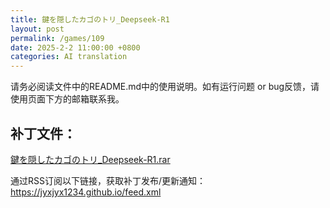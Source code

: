 ```yaml
---
title: 鍵を隠したカゴのトリ_Deepseek-R1
layout: post
permalink: /games/109
date: 2025-2-2 11:00:00 +0800
categories: AI translation
---
```



请务必阅读文件中的README.md中的使用说明。如有运行问题 or bug反馈，请使用页面下方的邮箱联系我。

## 补丁文件：

[鍵を隠したカゴのトリ_Deepseek-R1.rar](../resources/鍵を隠したカゴのトリ_Deepseek-R1.rar)

 

通过RSS订阅以下链接，获取补丁发布/更新通知：https://jyxjyx1234.github.io/feed.xml

